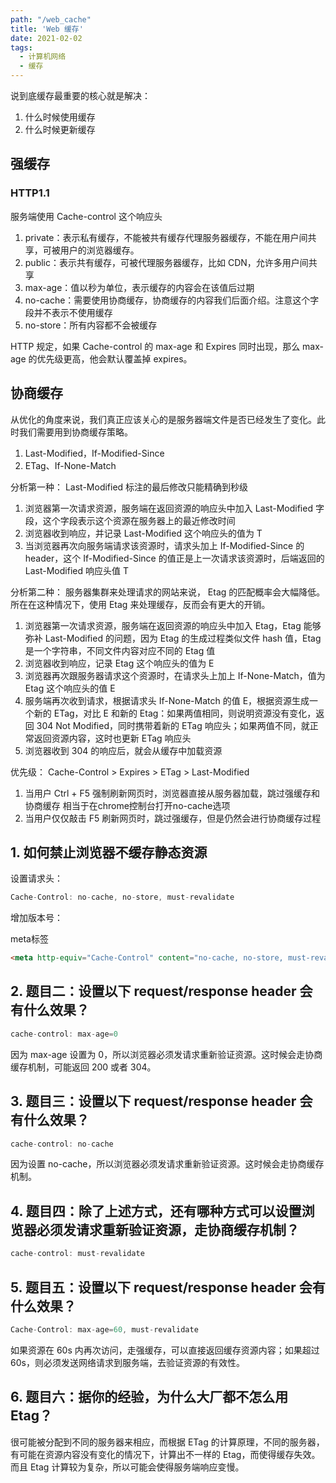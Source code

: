 ```yaml
---
path: "/web_cache"
title: 'Web 缓存'
date: 2021-02-02
tags:
  - 计算机网络
  - 缓存
---
```


说到底缓存最重要的核心就是解决：
1. 什么时候使用缓存
2. 什么时候更新缓存

## 强缓存

### HTTP1.1
服务端使用 Cache-control 这个响应头
1. private：表示私有缓存，不能被共有缓存代理服务器缓存，不能在用户间共享，可被用户的浏览器缓存。
2. public：表示共有缓存，可被代理服务器缓存，比如 CDN，允许多用户间共享
3. max-age：值以秒为单位，表示缓存的内容会在该值后过期
4. no-cache：需要使用协商缓存，协商缓存的内容我们后面介绍。注意这个字段并不表示不使用缓存
5. no-store：所有内容都不会被缓存

HTTP 规定，如果 Cache-control 的 max-age 和 Expires 同时出现，那么 max-age 的优先级更高，他会默认覆盖掉 expires。

## 协商缓存
从优化的角度来说，我们真正应该关心的是服务器端文件是否已经发生了变化。此时我们需要用到协商缓存策略。

1. Last-Modified，If-Modified-Since
2. ETag、If-None-Match

分析第一种：
Last-Modified 标注的最后修改只能精确到秒级

1. 浏览器第一次请求资源，服务端在返回资源的响应头中加入 Last-Modified 字段，这个字段表示这个资源在服务器上的最近修改时间
2. 浏览器收到响应，并记录 Last-Modified 这个响应头的值为 T
3. 当浏览器再次向服务端请求该资源时，请求头加上 If-Modified-Since 的 header，这个 If-Modified-Since 的值正是上一次请求该资源时，后端返回的 Last-Modified 响应头值 T

分析第二种：
服务器集群来处理请求的网站来说， Etag 的匹配概率会大幅降低。所在在这种情况下，使用 Etag 来处理缓存，反而会有更大的开销。

1. 浏览器第一次请求资源，服务端在返回资源的响应头中加入 Etag，Etag 能够弥补 Last-Modified 的问题，因为 Etag 的生成过程类似文件 hash 值，Etag 是一个字符串，不同文件内容对应不同的 Etag 值
2. 浏览器收到响应，记录 Etag 这个响应头的值为 E
3. 浏览器再次跟服务器请求这个资源时，在请求头上加上 If-None-Match，值为 Etag 这个响应头的值 E
4. 服务端再次收到请求，根据请求头 If-None-Match 的值 E，根据资源生成一个新的 ETag，对比 E 和新的 Etag：如果两值相同，则说明资源没有变化，返回 304 Not Modified，同时携带着新的 ETag 响应头；如果两值不同，就正常返回资源内容，这时也更新 ETag 响应头
5. 浏览器收到 304 的响应后，就会从缓存中加载资源


优先级：
Cache-Control > Expires > ETag > Last-Modified

1. 当用户 Ctrl + F5 强制刷新网页时，浏览器直接从服务器加载，跳过强缓存和协商缓存   相当于在chrome控制台打开no-cache选项
2. 当用户仅仅敲击 F5 刷新网页时，跳过强缓存，但是仍然会进行协商缓存过程    



## 1. 如何禁止浏览器不缓存静态资源
设置请求头：
```js
Cache-Control: no-cache, no-store, must-revalidate
```
增加版本号：

meta标签
```html
<meta http-equiv="Cache-Control" content="no-cache, no-store, must-revalidate"/>
```

## 2. 题目二：设置以下 request/response header 会有什么效果？
```js
cache-control: max-age=0
```
因为 max-age 设置为 0，所以浏览器必须发请求重新验证资源。这时候会走协商缓存机制，可能返回 200 或者 304。

## 3. 题目三：设置以下 request/response header 会有什么效果？
```js
cache-control: no-cache
```
因为设置 no-cache，所以浏览器必须发请求重新验证资源。这时候会走协商缓存机制。

## 4. 题目四：除了上述方式，还有哪种方式可以设置浏览器必须发请求重新验证资源，走协商缓存机制？
```js
cache-control: must-revalidate
```

## 5. 题目五：设置以下 request/response header 会有什么效果？
```js
Cache-Control: max-age=60, must-revalidate
```
如果资源在 60s 内再次访问，走强缓存，可以直接返回缓存资源内容；如果超过 60s，则必须发送网络请求到服务端，去验证资源的有效性。

## 6. 题目六：据你的经验，为什么大厂都不怎么用 Etag？
很可能被分配到不同的服务器来相应，而根据 ETag 的计算原理，不同的服务器，有可能在资源内容没有变化的情况下，计算出不一样的 Etag，而使得缓存失效。
而且 Etag 计算较为复杂，所以可能会使得服务端响应变慢。